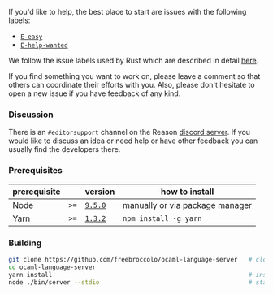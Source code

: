 If you'd like to help, the best place to start are issues with the following labels:

* [`E-easy`](https://github.com/freebroccolo/ocaml-language-server/issues?q=is%3Aissue+is%3Aopen+label%3AE-easy)
* [`E-help-wanted`](https://github.com/freebroccolo/ocaml-language-server/issues?q=is%3Aissue+is%3Aopen+label%3AE-help-wanted)

We follow the issue labels used by Rust which are described in detail
[here](https://github.com/rust-lang/rust/blob/master/CONTRIBUTING.md#issue-triage).

If you find something you want to work on, please leave a comment so that others
can coordinate their efforts with you. Also, please don't hesitate to open a new
issue if you have feedback of any kind.

### Discussion

There is an `#editorsupport` channel on the Reason [discord
server](https://discord.gg/reasonml). If you would like to discuss an idea or
need help or have other feedback you can usually find the developers there.

### Prerequisites

| prerequisite |      | version                                                        | how to install                  |
| ------------ | ---- | :------------------------------------------------------------- | ------------------------------- |
| Node         | `>=` | [`9.5.0`](https://github.com/nodejs/node/releases/tag/v9.5.0)  | manually or via package manager |
| Yarn         | `>=` | [`1.3.2`](https://github.com/yarnpkg/yarn/releases/tag/v1.3.2) | `npm install -g yarn`           |

### Building

```sh
git clone https://github.com/freebroccolo/ocaml-language-server   # clone the repository
cd ocaml-language-server
yarn install                                                      # install dependencies
node ./bin/server --stdio                                         # start the server (optional)
```
